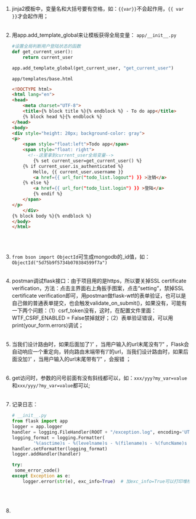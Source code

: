1. jinja2模板中，变量名和大括号要有空格，如：`{{var}}`不会起作用，`{{ var }}`才会起作用；<br><br> 

2. 用app.add_template_global来让模板获得全局变量：
   `app/__init__.py`

   ```python
   #设置全局判断用户登陆状态的函数
   def get_current_user():
       return current_user
   
   app.add_template_global(get_current_user, "get_current_user")
   ```

   `app/templates/base.html`

   ```html
   <!DOCTYPE html>
   <html lang="en">
   <head>
       <meta charset="UTF-8">
       <title>{% block title %}{% endblock %} - To do app</title>
       {% block head %}{% endblock %}
   </head>
   <body>
   <div style="height: 20px; background-color: gray">
   <p>
       <span style="float:left">Todo app</span>
       <span style="float: right">
         <!--这里拿到current_user全局变量-->
           {% set current_user=get_current_user() %}
       {% if current_user.is_authenticated %}
           Hello, {{ current_user.username }}
           <a href={{ url_for("todo_list.logout") }} >注销</a>
       {% else %}
           <a href={{ url_for("todo_list.login") }} >登陆</a>
           {% endif %}
       </span>
   </p>
       </div>
   {% block body %}{% endblock %}
   </body>
   </html>
   ```

   <br><br> 

3. `from bson import ObjectId`可生成mongodb的_id值，如：`ObjectId("5d75b9f5734b070384599f7a")`<br><br> 

4. postman调试flask接口：由于项目用的是https，所以要关掉SSL certificate verification，方法：点击主界面右上角扳手图案，点击“setting”，禁掉SSL certificate verification即可，用postman做flask-wtf的表单验证，也可以是自己做的普通表单提交，也会触发validate_on_submit()，如果没有，可能有一下两个问题：（1）csrf_token没有，这时，在配置文件里面：WTF_CSRF_ENABLED = False禁掉就好；（2）表单验证错误，可以用print(your_form.errors)调试；<br><br>

5. 当我们设计路由时，如果后面加了‘/’ ，当用户输入的url末尾没有”/“ ，Flask会自动响应一个重定向，转向路由末端带有‘/’的url，当我们设计路由时，如果后面没加‘/’ ，当用户输入的url末尾带有”/“ ，会报错 ；<br><br> 

6. get访问时，参数的问号前面有没有斜线都可以，如：`xxx/yyy?my_var=value` 和`xxx/yyy/?my_var=value`都可以;<br><br> 

7. 记录日志：

   ```python
   # __init__.py
   from flask import app
   logger = app.logger
   handler = logging.FileHandler(ROOT + "/exception.log", encoding='UTF-8')
   logging_format = logging.Formatter(
           '%(asctime)s - %(levelname)s - %(filename)s - %(funcName)s - %(lineno)s - %(message)s')
   handler.setFormatter(logging_format)
   logger.addHandler(handler)
   
   try:
   	some_error_code()
   except Exception as e:
       logger.error(str(e), exc_info=True)  # 加exc_info=True可以打印堆栈信息
   ```

   <br><br>

8. 
